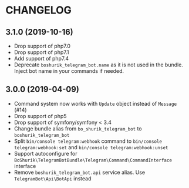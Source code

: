 CHANGELOG
=========

3.1.0 (2019-10-16)
------------------

* Drop support of php7.0
* Drop support of php7.1
* Add support of php7.4
* Deprecate `boshurik_telegram_bot.name` as it is not used in the bundle. Inject bot name in your commands if needed.

3.0.0 (2019-04-09)
------------------

* Command system now works with `Update` object instead of `Message` (#14)
* Drop support of php5
* Drop support of symfony/symfony < 3.4
* Change bundle alias from `bo_shurik_telegram_bot` to `boshurik_telegram_bot`
* Split `bin/console telegram:webhook` command to `bin/console telegram:webhook:set` 
and `bin/console telegram:webhook:unset`
* Support autoconfigure for `BoShurik\TelegramBotBundle\Telegram\Command\CommandInterface` interface
* Remove `boshurik_telegram_bot.api` service alias. Use `TelegramBot\Api\BotApi` instead